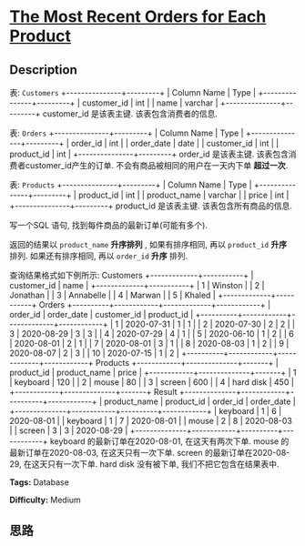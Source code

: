# [The Most Recent Orders for Each Product][title]

## Description

表: `Customers`
            +---------------+---------+    | Column Name   | Type    |    +---------------+---------+    | customer_id   | int     |    | name          | varchar |    +---------------+---------+    customer_id 是该表主键.    该表包含消费者的信息.    



表: `Orders`
            +---------------+---------+    | Column Name   | Type    |    +---------------+---------+    | order_id      | int     |    | order_date    | date    |    | customer_id   | int     |    | product_id    | int     |    +---------------+---------+    order_id 是该表主键.    该表包含消费者customer_id产生的订单.    不会有商品被相同的用户在一天内下单 **超过一次**.



表: `Products`
            +---------------+---------+    | Column Name   | Type    |    +---------------+---------+    | product_id    | int     |    | product_name  | varchar |    | price         | int     |    +---------------+---------+    product_id 是该表主键.    该表包含所有商品的信息.    



写一个SQL 语句, 找到每件商品的最新订单(可能有多个).

返回的结果以 `product_name` **升序排列** , 如果有排序相同, 再以 `product_id` **升序** 排列. 如果还有排序相同,
再以 `order_id` **升序** 排列.

查询结果格式如下例所示:
            Customers    +-------------+-----------+    | customer_id | name      |    +-------------+-----------+    | 1           | Winston   |    | 2           | Jonathan  |    | 3           | Annabelle |    | 4           | Marwan    |    | 5           | Khaled    |    +-------------+-----------+        Orders    +----------+------------+-------------+------------+    | order_id | order_date | customer_id | product_id |    +----------+------------+-------------+------------+    | 1        | 2020-07-31 | 1           | 1          |    | 2        | 2020-07-30 | 2           | 2          |    | 3        | 2020-08-29 | 3           | 3          |    | 4        | 2020-07-29 | 4           | 1          |    | 5        | 2020-06-10 | 1           | 2          |    | 6        | 2020-08-01 | 2           | 1          |    | 7        | 2020-08-01 | 3           | 1          |    | 8        | 2020-08-03 | 1           | 2          |    | 9        | 2020-08-07 | 2           | 3          |    | 10       | 2020-07-15 | 1           | 2          |    +----------+------------+-------------+------------+        Products    +------------+--------------+-------+    | product_id | product_name | price |    +------------+--------------+-------+    | 1          | keyboard     | 120   |    | 2          | mouse        | 80    |    | 3          | screen       | 600   |    | 4          | hard disk    | 450   |    +------------+--------------+-------+        Result    +--------------+------------+----------+------------+    | product_name | product_id | order_id | order_date |    +--------------+------------+----------+------------+    | keyboard     | 1          | 6        | 2020-08-01 |    | keyboard     | 1          | 7        | 2020-08-01 |    | mouse        | 2          | 8        | 2020-08-03 |    | screen       | 3          | 3        | 2020-08-29 |    +--------------+------------+----------+------------+    keyboard 的最新订单在2020-08-01, 在这天有两次下单.    mouse 的最新订单在2020-08-03, 在这天只有一次下单.    screen 的最新订单在2020-08-29, 在这天只有一次下单.    hard disk 没有被下单, 我们不把它包含在结果表中.    


**Tags:** Database

**Difficulty:** Medium

## 思路

[title]: https://leetcode-cn.com/problems/the-most-recent-orders-for-each-product
